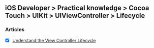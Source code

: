 ## iOS Developer > Practical knowledge > Cocoa Touch > UIKit > UIViewController > Lifecycle

### Articles
- [x] [Understand the View Controller Lifecycle](https://developer.apple.com/library/content/referencelibrary/GettingStarted/DevelopiOSAppsSwift/WorkWithViewControllers.html)


